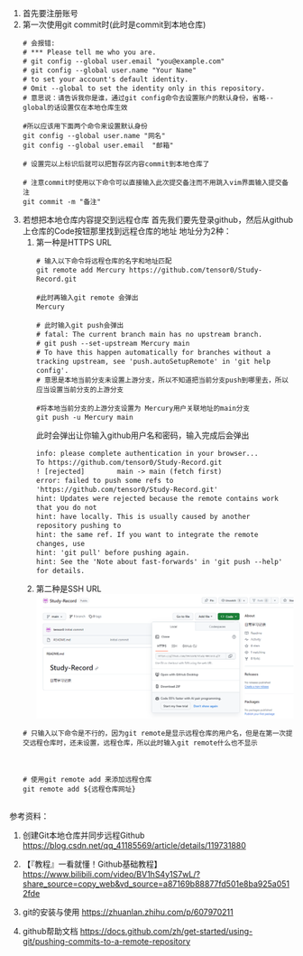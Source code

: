1. 首先要注册账号
2. 第一次使用git commit时(此时是commit到本地仓库)
    ```shell
    # 会报错:
    # *** Please tell me who you are.
    # git config --global user.email "you@example.com"
    # git config --global user.name "Your Name"
    # to set your account's default identity.
    # Omit --global to set the identity only in this repository.
    # 意思说：请告诉我你是谁，通过git config命令去设置账户的默认身份，省略--global的话设置仅在本地仓库生效

    #所以应该用下面两个命令来设置默认身份
    git config --global user.name "网名"
    git config --global user.email  "邮箱"
    
    # 设置完以上标识后就可以把暂存区内容commit到本地仓库了

    # 注意commit时使用以下命令可以直接输入此次提交备注而不用跳入vim界面输入提交备注
    git commit -m "备注"
    ```
2. 若想把本地仓库内容提交到远程仓库
    首先我们要先登录github，然后从github上仓库的Code按钮那里找到远程仓库的地址
    地址分为2种：
    1. 第一种是HTTPS URL
        ```shell
        # 输入以下命令将远程仓库的名字和地址匹配
        git remote add Mercury https://github.com/tensor0/Study-Record.git

        #此时再输入git remote 会弹出
        Mercury

        # 此时输入git push会弹出
        # fatal: The current branch main has no upstream branch.
        # git push --set-upstream Mercury main
        # To have this happen automatically for branches without a tracking upstream, see 'push.autoSetupRemote' in 'git help config'.
        # 意思是本地当前分支未设置上游分支，所以不知道把当前分支push到哪里去，所以应当设置当前分支的上游分支

        #将本地当前分支的上游分支设置为 Mercury用户关联地址的main分支
        git push -u Mercury main
        ```
        此时会弹出让你输入github用户名和密码，输入完成后会弹出
        ```shell
        info: please complete authentication in your browser...
        To https://github.com/tensor0/Study-Record.git
        ! [rejected]        main -> main (fetch first)
        error: failed to push some refs to 'https://github.com/tensor0/Study-Record.git'
        hint: Updates were rejected because the remote contains work that you do not
        hint: have locally. This is usually caused by another repository pushing to
        hint: the same ref. If you want to integrate the remote changes, use
        hint: 'git pull' before pushing again.
        hint: See the 'Note about fast-forwards' in 'git push --help' for details.
        ```
    2. 第二种是SSH URL
    ![Alt text](./picture/image.png)
    ```shell
    # 只输入以下命令是不行的，因为git remote是显示远程仓库的用户名，但是在第一次提交远程仓库时，还未设置，远程仓库，所以此时输入git remote什么也不显示
    
    
    
    # 使用git remote add 来添加远程仓库
    git remote add ${远程仓库网址}

    
    ```

参考资料：
1. 创建Git本地仓库并同步远程Github
https://blog.csdn.net/qq_41185569/article/details/119731880

2. 【『教程』一看就懂！Github基础教程】 https://www.bilibili.com/video/BV1hS4y1S7wL/?share_source=copy_web&vd_source=a87169b88877fd501e8ba925a0512fde

3. git的安装与使用
https://zhuanlan.zhihu.com/p/607970211

4. github帮助文档
https://docs.github.com/zh/get-started/using-git/pushing-commits-to-a-remote-repository